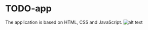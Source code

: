 # TODO-app
The application is based on HTML, CSS and JavaScript.
![alt text](https://github.com/[Oleksandr-Savchuk]/[TODO-app]/blob/[Main]/App_pic.png?raw=true)
